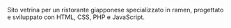 Sito vetrina per un ristorante giapponese specializzato in ramen, progettato e sviluppato con HTML, CSS, PHP e JavaScript.
